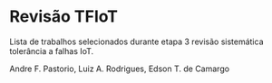 # Revisão TFIoT
Lista de trabalhos selecionados durante etapa 3 revisão sistemática tolerância a falhas IoT.

Andre F. Pastorio, Luiz A. Rodrigues, Edson T. de Camargo
